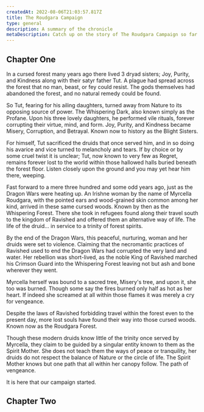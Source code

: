 ```yaml
---
createdAt: 2022-08-06T21:03:57.817Z
title: The Roudgara Campaign
type: general
description: A summary of the chronicle
metaDescription: Catch up on the story of The Roudgara Campaign so far
---
```

## Chapter One

In a cursed forest many years ago there lived 3 dryad sisters; Joy, Purity, and Kindness along with their satyr father Tut. A plague had spread across the forest that no man, beast, or fey could resist. The gods themselves had abandoned the forest, and no natural remedy could be found.

So Tut, fearing for his ailing daughters, turned away from Nature to its opposing source of power. The Whispering Dark, also known simply as the Profane. Upon his three lovely daughters, he performed vile rituals, forever corrupting their virtue, mind, and form. Joy, Purity, and Kindness became Misery, Corruption, and Betrayal. Known now to history as the Blight Sisters.

For himself, Tut sacrificed the druids that once served him, and in so doing his avarice and vice turned to melancholy and tears. If by choice or by some cruel twist it is unclear; Tut, now known to very few as Regret, remains forever lost to the world within those hallowed halls buried beneath the forest floor. Listen closely upon the ground and you may yet hear him there, weeping.

Fast forward to a mere three hundred and some odd years ago, just as the Dragon Wars were heating up. An Irishne woman by the name of Myrcella Roudgara, with the pointed ears and wood-grained skin common among her kind, arrived in these same cursed woods. Known by then as the Whispering Forest. There she took in refugees found along their travel south to the kingdom of Ravished and offered them an alternative way of life. The life of the druid… in service to a trinity of forest spirits.

By the end of the Dragon Wars, this peaceful, nurturing, woman and her druids were set to violence. Claiming that the necromantic practices of Ravished used to end the Dragon Wars had corrupted the very land and water. Her rebellion was short-lived, as the noble King of Ravished marched his Crimson Guard into the Whispering Forest leaving not but ash and bone wherever they went.

Myrcella herself was bound to a sacred tree, Misery's tree, and upon it, she too was burned. Though some say the fires burned only half as hot as her heart. If indeed she screamed at all within those flames it was merely a cry for vengeance.

Despite the laws of Ravished forbidding travel within the forest even to the present day, more lost souls have found their way into those cursed woods. Known now as the Roudgara Forest.

Though these modern druids know little of the trinity once served by Myrcella, they claim to be guided by a singular entity known to them as the Spirit Mother. She does not teach them the ways of peace or tranquility, her druids do not respect the balance of Nature or the circle of life. The Spirit Mother knows but one path that all within her canopy follow. The path of vengeance.

It is here that our campaign started.

## C﻿hapter Two